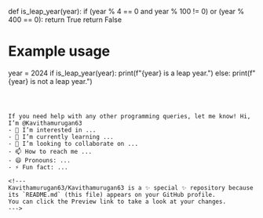 def is_leap_year(year):
    if (year % 4 == 0 and year % 100 != 0) or (year % 400 == 0):
        return True
    return False

# Example usage
year = 2024
if is_leap_year(year):
    print(f"{year} is a leap year.")
else:
    print(f"{year} is not a leap year.")
```



If you need help with any other programming queries, let me know! Hi, I’m @Kavithamurugan63
- 👀 I’m interested in ...
- 🌱 I’m currently learning ...
- 💞️ I’m looking to collaborate on ...
- 📫 How to reach me ...
- 😄 Pronouns: ...
- ⚡ Fun fact: ...

<!---
Kavithamurugan63/Kavithamurugan63 is a ✨ special ✨ repository because its `README.md` (this file) appears on your GitHub profile.
You can click the Preview link to take a look at your changes.
--->
